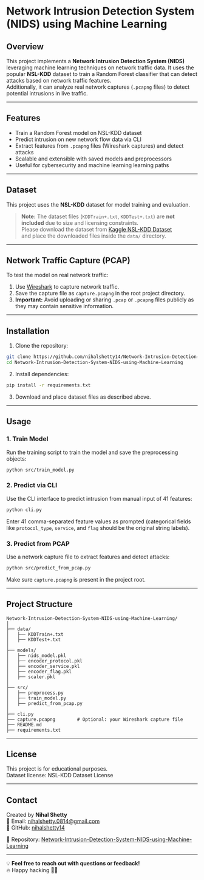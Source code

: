 # Network Intrusion Detection System (NIDS) using Machine Learning

## Overview

This project implements a **Network Intrusion Detection System (NIDS)** leveraging machine learning techniques on network traffic data. It uses the popular **NSL-KDD** dataset to train a Random Forest classifier that can detect attacks based on network traffic features.  
Additionally, it can analyze real network captures (`.pcapng` files) to detect potential intrusions in live traffic.

---

## Features

- Train a Random Forest model on NSL-KDD dataset  
- Predict intrusion on new network flow data via CLI  
- Extract features from `.pcapng` files (Wireshark captures) and detect attacks  
- Scalable and extensible with saved models and preprocessors  
- Useful for cybersecurity and machine learning learning paths  

---

## Dataset

This project uses the **NSL-KDD** dataset for model training and evaluation.

> **Note:** The dataset files (`KDDTrain+.txt`, `KDDTest+.txt`) are **not included** due to size and licensing constraints.  
> Please download the dataset from [Kaggle NSL-KDD Dataset](https://www.kaggle.com/datasets/hassan06/nslkdd)  
> and place the downloaded files inside the `data/` directory.

---

## Network Traffic Capture (PCAP)

To test the model on real network traffic:

1. Use [Wireshark](https://www.wireshark.org/) to capture network traffic.  
2. Save the capture file as `capture.pcapng` in the root project directory.  
3. **Important:** Avoid uploading or sharing `.pcap` or `.pcapng` files publicly as they may contain sensitive information.

---

## Installation

1. Clone the repository:

```bash
git clone https://github.com/nihalshetty14/Network-Intrusion-Detection-System-NIDS-using-Machine-Learning.git
cd Network-Intrusion-Detection-System-NIDS-using-Machine-Learning
```

2. Install dependencies:

```bash
pip install -r requirements.txt
```

3. Download and place dataset files as described above.

---

## Usage

### 1. Train Model

Run the training script to train the model and save the preprocessing objects:

```bash
python src/train_model.py
```

### 2. Predict via CLI

Use the CLI interface to predict intrusion from manual input of 41 features:

```bash
python cli.py
```

Enter 41 comma-separated feature values as prompted (categorical fields like `protocol_type`, `service`, and `flag` should be the original string labels).

### 3. Predict from PCAP

Use a network capture file to extract features and detect attacks:

```bash
python src/predict_from_pcap.py
```

Make sure `capture.pcapng` is present in the project root.

---

## Project Structure

```
Network-Intrusion-Detection-System-NIDS-using-Machine-Learning/
│
├── data/
│   ├── KDDTrain+.txt
│   ├── KDDTest+.txt
│
├── models/
│   ├── nids_model.pkl
│   ├── encoder_protocol.pkl
│   ├── encoder_service.pkl
│   ├── encoder_flag.pkl
│   ├── scaler.pkl
│
├── src/
│   ├── preprocess.py
│   ├── train_model.py
│   ├── predict_from_pcap.py
│
├── cli.py
├── capture.pcapng        # Optional: your Wireshark capture file
├── README.md
├── requirements.txt
```

---

## License

This project is for educational purposes.  
Dataset license: NSL-KDD Dataset License

---

## Contact

Created by **Nihal Shetty**  
📧 Email: nihalshetty.0814@gmail.com  
🔗 GitHub: [nihalshetty14](https://github.com/nihalshetty14)  

📂 Repository: [Network-Intrusion-Detection-System-NIDS-using-Machine-Learning](https://github.com/nihalshetty14/Network-Intrusion-Detection-System-NIDS-using-Machine-Learning.git)

---

💡 **Feel free to reach out with questions or feedback!**  
🔥 Happy hacking 🔐🚀
